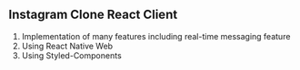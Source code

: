 ## Instagram Clone React Client

1. Implementation of many features including real-time messaging feature
2. Using React Native Web
3. Using Styled-Components
